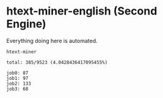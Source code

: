 # htext-miner-english (Second Engine)

Everything doing here is automated.

```
htext-miner

total: 385/9523 (4.0428436417095455%)

job0: 87
job1: 97
job2: 133
job3: 68
```